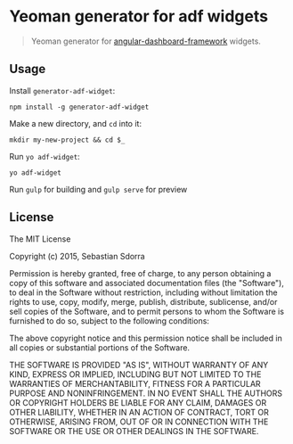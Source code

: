 # Yeoman generator for adf widgets

> Yeoman generator for [angular-dashboard-framework](https://github.com/sdorra/angular-dashboard-framework) widgets.

## Usage

Install `generator-adf-widget`:

```
npm install -g generator-adf-widget
```

Make a new directory, and `cd` into it:

```
mkdir my-new-project && cd $_
```

Run `yo adf-widget`:
```
yo adf-widget
```

Run `gulp` for building and `gulp serve` for preview

## License

The MIT License

Copyright (c) 2015, Sebastian Sdorra

Permission is hereby granted, free of charge, to any person obtaining a copy
of this software and associated documentation files (the "Software"), to deal
in the Software without restriction, including without limitation the rights
to use, copy, modify, merge, publish, distribute, sublicense, and/or sell
copies of the Software, and to permit persons to whom the Software is
furnished to do so, subject to the following conditions:

The above copyright notice and this permission notice shall be included in
all copies or substantial portions of the Software.

THE SOFTWARE IS PROVIDED "AS IS", WITHOUT WARRANTY OF ANY KIND, EXPRESS OR
IMPLIED, INCLUDING BUT NOT LIMITED TO THE WARRANTIES OF MERCHANTABILITY,
FITNESS FOR A PARTICULAR PURPOSE AND NONINFRINGEMENT. IN NO EVENT SHALL THE
AUTHORS OR COPYRIGHT HOLDERS BE LIABLE FOR ANY CLAIM, DAMAGES OR OTHER
LIABILITY, WHETHER IN AN ACTION OF CONTRACT, TORT OR OTHERWISE, ARISING FROM,
OUT OF OR IN CONNECTION WITH THE SOFTWARE OR THE USE OR OTHER DEALINGS IN THE
SOFTWARE.
